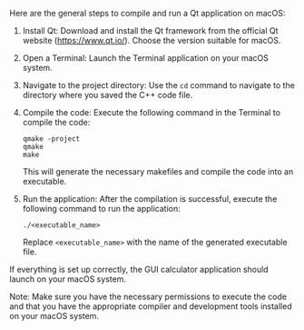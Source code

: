 Here are the general steps to compile and run a Qt application on macOS:

1. Install Qt: Download and install the Qt framework from the official Qt website (https://www.qt.io/). Choose the version suitable for macOS.

2. Open a Terminal: Launch the Terminal application on your macOS system.

3. Navigate to the project directory: Use the `cd` command to navigate to the directory where you saved the C++ code file.

4. Compile the code: Execute the following command in the Terminal to compile the code:

   ```
   qmake -project
   qmake
   make
   ```

   This will generate the necessary makefiles and compile the code into an executable.

5. Run the application: After the compilation is successful, execute the following command to run the application:

   ```
   ./<executable_name>
   ```

   Replace `<executable_name>` with the name of the generated executable file.

If everything is set up correctly, the GUI calculator application should launch on your macOS system.

Note: Make sure you have the necessary permissions to execute the code and that you have the appropriate compiler and development tools installed on your macOS system.
